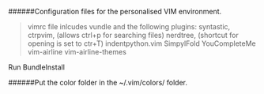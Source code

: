 ######Configuration files for the personalised VIM environment.
> vimrc file inlcudes vundle and the following plugins:
> syntastic,
> ctrpvim, (allows ctrl+p for searching files)
> nerdtree, (shortcut for opening is set to ctr+T)
> indentpython.vim
> SimpylFold
> YouCompleteMe
> vim-airline
> vim-airline-themes

Run BundleInstall

######Put the color folder in the ~/.vim/colors/ folder.
